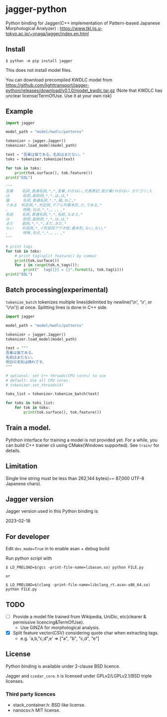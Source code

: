 # jagger-python

Python binding for Jagger(C++ implementation of Pattern-based Japanese Morphological Analyzer) : https://www.tkl.iis.u-tokyo.ac.jp/~ynaga/jagger/index.en.html

## Install

```
$ python -m pip install jagger
```

This does not install model files.

You can download precompiled KWDLC model from https://github.com/lighttransport/jagger-python/releases/download/v0.1.0/model_kwdlc.tar.gz
(Note that KWDLC has unclear license/TermOfUse. Use it at your own risk)

## Example

```py
import jagger

model_path = "model/kwdlc/patterns"

tokenizer = jagger.Jagger()
tokenizer.load_model(model_path)

text = "吾輩は猫である。名前はまだない。"
toks = tokenizer.tokenize(text)

for tok in toks:
    print(tok.surface(), tok.feature())
print("EOL")

"""
吾輩    名詞,普通名詞,*,*,吾輩,わがはい,代表表記:我が輩/わがはい カテゴリ:人
は      助詞,副助詞,*,*,は,は,*
猫      名詞,普通名詞,*,*,猫,ねこ,*
である  判定詞,*,判定詞,デアル列基本形,だ,である,*
。      特殊,句点,*,*,。,。,*
名前    名詞,普通名詞,*,*,名前,なまえ,*
は      助詞,副助詞,*,*,は,は,*
まだ    副詞,*,*,*,まだ,まだ,*
ない    形容詞,*,イ形容詞アウオ段,基本形,ない,ない,*
。      特殊,句点,*,*,。,。,*
"""

# print tags
for tok in toks:
    # print tag(split feature() by comma)
    print(tok.surface())
    for i in range(tok.n_tags()):
        print("  tag[{}] = {}".format(i, tok.tag(i)))
print("EOL")
```

## Batch processing(experimental)

`tokenize_batch` tokenizes multiple lines(delimited by newline('\n', '\r', or '\r\n')) at once.
Splitting lines is done in C++ side.

```py
import jagger

model_path = "model/kwdlc/patterns"

tokenizer = jagger.Jagger()
tokenizer.load_model(model_path)

text = """
吾輩は猫である。
名前はまだない。
明日の天気は晴れです。
"""

# optional: set C++ threads(CPU cores) to use
# default: Use all CPU cores.
# tokenizer.set_threads(4)

toks_list = tokenizer.tokenize_batch(text)

for toks in toks_list:
    for tok in toks:
        print(tok.surface(), tok.feature())

```

## Train a model.

Pyhthon interface for training a model is not provided yet.
For a while, you can build C++ trainer cli using CMake(Windows supported).
See `train/` for details.

## Limitation

Single line string must be less than 262,144 bytes(~= 87,000 UTF-8 Japanese chars).

## Jagger version

Jagger version used in this Python binding is

2023-02-18

## For developer

Edit `dev_mode=True` in to enable asan + debug build

Run python script with

```
$ LD_PRELOAD=$(gcc -print-file-name=libasan.so) python FILE.py

or

$ LD_PRELOAD=$(clang -print-file-name=libclang_rt.asan-x86_64.so) python FILE.py
```


## TODO

- [ ] Provide a model file trained from Wikipedia, UniDic, etc(clearer & permissive licencing&TermOfUse).
  - Use GiNZA for morphological analysis.
- [x] Split feature vector(CSV) considering quote char when extracting tags.
  - e.g. 'a,b,"c,d",e' => ["a", "b", "c,d", "e"]

## License

Python binding is available under 2-clause BSD licence.

Jagger and `ccedar_core.h` is licensed under GPLv2/LGPLv2.1/BSD triple licenses.

### Third party licences

* stack_container.h: BSD like license.
* nanocsv.h MIT license.

